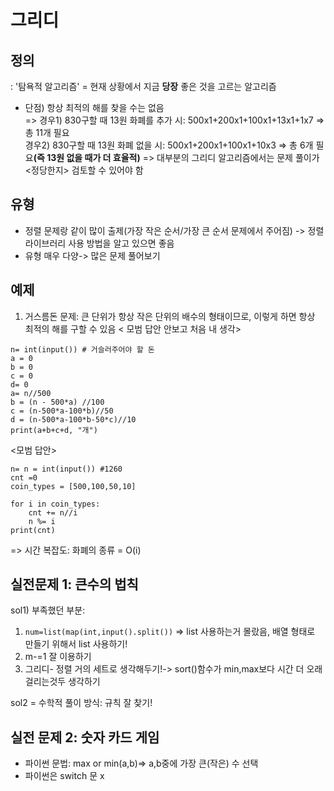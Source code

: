 # 그리디
## 정의
: '탐욕적 알고리즘' = 현재 상황에서 지금 **당장** 좋은 것을 고르는 알고리즘
+ 단점) 항상 최적의 해를 찾을 수는 없음  
=> 경우1) 830구할 때 13원 화폐를 추가 시: 500x1+200x1+100x1+13x1+1x7 => 총 11개 필요  
			경우2) 830구할 때 13원 화폐 없을 시: 500x1+200x1+100x1+10x3 => 총 6개 필요<strong>(즉 13원 없을 때가 더 효율적)</strong>
			=> 대부분의 그리디 알고리즘에서는 문제 풀이가 <정당한지> 검토할 수 있어야 함	
## 유형
- 정렬 문제랑 같이 많이 출제(가장 작은 순서/가장 큰 순서 문제에서 주어짐) -> 정렬 라이브러리 사용 방법을 알고 있으면 좋음
- 유형 매우 다양-> 많은 문제 풀어보기
## 예제
1. 거스름돈 문제: 큰 단위가 항상 작은 단위의 배수의 형태이므로, 이렇게 하면 항상 최적의 해를 구할 수 있음
< 모범 답안 안보고 처음 내 생각> 
```
n= int(input()) # 거슬러주어야 할 돈
a = 0
b = 0
c = 0
d= 0  
a= n//500
b = (n - 500*a) //100
c = (n-500*a-100*b)//50
d = (n-500*a-100*b-50*c)//10
print(a+b+c+d, "개")
```
        
<모범 답안>

    n= n = int(input()) #1260 
    cnt =0
    coin_types = [500,100,50,10]
    
    for i in coin_types:
	    cnt += n//i
	    n %= i
	print(cnt)

=> 시간 복잡도: 화폐의 종류 = O(i)

## 실전문제 1: 큰수의 법칙
sol1) 부족했던 부분: 
1. `num=list(map(int,input().split())` => list 사용하는거 몰랐음, 배열 형태로 만들기 위해서 list 사용하기!
2. m-=1 잘  이용하기
3. 그리디- 정렬 거의 세트로 생각해두기!-> sort()함수가 min,max보다 시간 더 오래걸리는것두 생각하기  

sol2 = 수학적 풀이 방식: 규칙 잘 찾기!

## 실전 문제 2: 숫자 카드 게임
- 파이썬 문법: max or min(a,b)=> a,b중에 가장 큰(작은) 수 선택
- 파이썬은 switch 문 x
